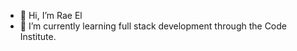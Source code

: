 - 👋 Hi, I’m Rae El 
- 🌱 I’m currently learning full stack development through the Code Institute. 

<!---
RaevynnaElMessaoudi/RaevynnaElMessaoudi is a ✨ special ✨ repository because its `README.md` (this file) appears on your GitHub profile.
You can click the Preview link to take a look at your changes.
--->
